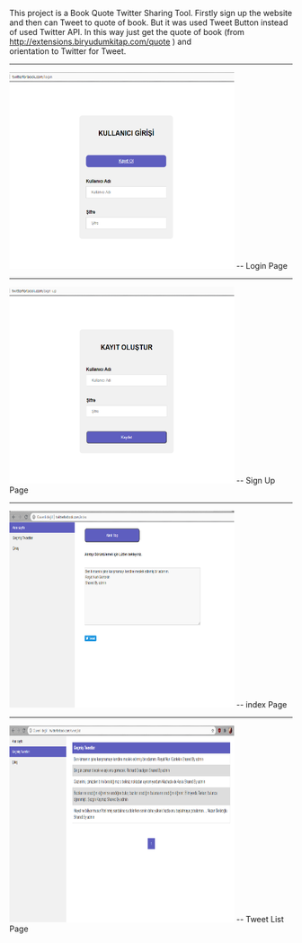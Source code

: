 This project is a Book Quote Twitter Sharing Tool.
Firstly sign up the website and then can Tweet to quote of book.
But it was used Tweet Button  instead of  used Twitter API. In this way just get the quote of book (from http://extensions.biryudumkitap.com/quote ) and  
orientation to Twitter for Tweet.
<hr>
<img src="https://github.com/Fadimegunay/TwitterForBook/blob/master/assets/login.PNG" width="400" height="350" >
-- Login Page
</img>
<hr>
<img src="https://github.com/Fadimegunay/TwitterForBook/blob/master/assets/sign-up.PNG" width="400" height="350" >
-- Sign Up Page
</img>
<hr>
<img src="https://github.com/Fadimegunay/TwitterForBook/blob/master/assets/index.PNG" width="400" height="350" >
-- index Page
</img>
<hr>
<img src="https://github.com/Fadimegunay/TwitterForBook/blob/master/assets/tweet-list.PNG" width="400" height="350" >
-- Tweet List Page
</img>
